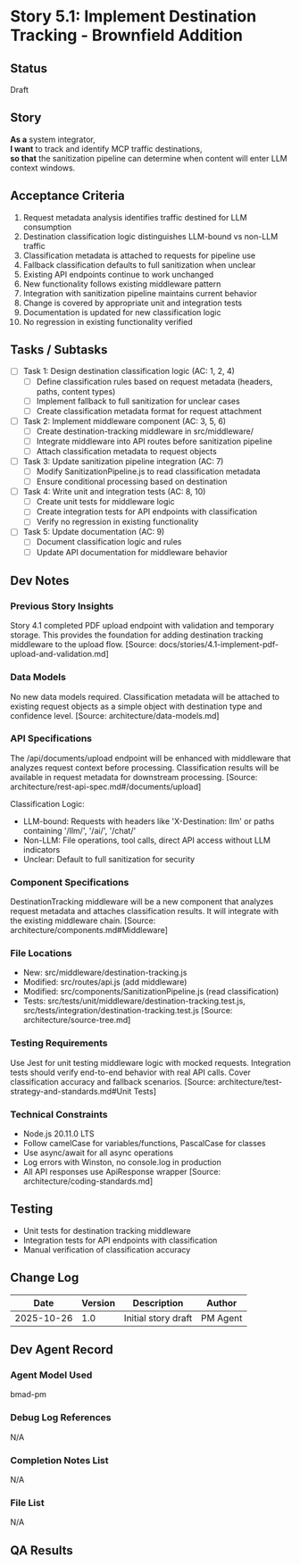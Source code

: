 # Story 5.1: Implement Destination Tracking - Brownfield Addition

## Status

Draft

## Story

**As a** system integrator,  
**I want** to track and identify MCP traffic destinations,  
**so that** the sanitization pipeline can determine when content will enter LLM context windows.

## Acceptance Criteria

1. Request metadata analysis identifies traffic destined for LLM consumption
2. Destination classification logic distinguishes LLM-bound vs non-LLM traffic
3. Classification metadata is attached to requests for pipeline use
4. Fallback classification defaults to full sanitization when unclear
5. Existing API endpoints continue to work unchanged
6. New functionality follows existing middleware pattern
7. Integration with sanitization pipeline maintains current behavior
8. Change is covered by appropriate unit and integration tests
9. Documentation is updated for new classification logic
10. No regression in existing functionality verified

## Tasks / Subtasks

- [ ] Task 1: Design destination classification logic (AC: 1, 2, 4)
  - [ ] Define classification rules based on request metadata (headers, paths, content types)
  - [ ] Implement fallback to full sanitization for unclear cases
  - [ ] Create classification metadata format for request attachment
- [ ] Task 2: Implement middleware component (AC: 3, 5, 6)
  - [ ] Create destination-tracking middleware in src/middleware/
  - [ ] Integrate middleware into API routes before sanitization pipeline
  - [ ] Attach classification metadata to request objects
- [ ] Task 3: Update sanitization pipeline integration (AC: 7)
  - [ ] Modify SanitizationPipeline.js to read classification metadata
  - [ ] Ensure conditional processing based on destination
- [ ] Task 4: Write unit and integration tests (AC: 8, 10)
  - [ ] Create unit tests for middleware logic
  - [ ] Create integration tests for API endpoints with classification
  - [ ] Verify no regression in existing functionality
- [ ] Task 5: Update documentation (AC: 9)
  - [ ] Document classification logic and rules
  - [ ] Update API documentation for middleware behavior

## Dev Notes

### Previous Story Insights

Story 4.1 completed PDF upload endpoint with validation and temporary storage. This provides the foundation for adding destination tracking middleware to the upload flow. [Source: docs/stories/4.1-implement-pdf-upload-and-validation.md]

### Data Models

No new data models required. Classification metadata will be attached to existing request objects as a simple object with destination type and confidence level. [Source: architecture/data-models.md]

### API Specifications

The /api/documents/upload endpoint will be enhanced with middleware that analyzes request context before processing. Classification results will be available in request metadata for downstream processing. [Source: architecture/rest-api-spec.md#/documents/upload]

Classification Logic:

- LLM-bound: Requests with headers like 'X-Destination: llm' or paths containing '/llm/', '/ai/', '/chat/'
- Non-LLM: File operations, tool calls, direct API access without LLM indicators
- Unclear: Default to full sanitization for security

### Component Specifications

DestinationTracking middleware will be a new component that analyzes request metadata and attaches classification results. It will integrate with the existing middleware chain. [Source: architecture/components.md#Middleware]

### File Locations

- New: src/middleware/destination-tracking.js
- Modified: src/routes/api.js (add middleware)
- Modified: src/components/SanitizationPipeline.js (read classification)
- Tests: src/tests/unit/middleware/destination-tracking.test.js, src/tests/integration/destination-tracking.test.js [Source: architecture/source-tree.md]

### Testing Requirements

Use Jest for unit testing middleware logic with mocked requests. Integration tests should verify end-to-end behavior with real API calls. Cover classification accuracy and fallback scenarios. [Source: architecture/test-strategy-and-standards.md#Unit Tests]

### Technical Constraints

- Node.js 20.11.0 LTS
- Follow camelCase for variables/functions, PascalCase for classes
- Use async/await for all async operations
- Log errors with Winston, no console.log in production
- All API responses use ApiResponse wrapper [Source: architecture/coding-standards.md]

## Testing

- Unit tests for destination tracking middleware
- Integration tests for API endpoints with classification
- Manual verification of classification accuracy

## Change Log

| Date       | Version | Description         | Author   |
| ---------- | ------- | ------------------- | -------- |
| 2025-10-26 | 1.0     | Initial story draft | PM Agent |

## Dev Agent Record

### Agent Model Used

bmad-pm

### Debug Log References

N/A

### Completion Notes List

N/A

### File List

N/A

## QA Results

